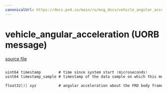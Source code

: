 ```yaml
---
canonicalUrl: https://docs.px4.io/main/ru/msg_docs/vehicle_angular_acceleration
---
```


# vehicle_angular_acceleration (UORB message)



[source file](https://github.com/PX4/PX4-Autopilot/blob/release/1.13/msg/vehicle_angular_acceleration.msg)

```c

uint64 timestamp        # time since system start (microseconds)
uint64 timestamp_sample # timestamp of the data sample on which this message is based (microseconds)

float32[3] xyz          # angular acceleration about the FRD body frame XYZ-axis in rad/s^2

```
